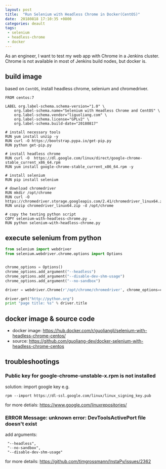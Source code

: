 ```yaml
---
layout: post
title:  "Run Selenium with Headless Chrome in Docker(CentOS)"
date:  20180818 17:10:35 +0800
categories: deault 
tags:
 - selenium
 - headless-chrome
 - docker 
---
```


As an engineer, I want to test my web app with Chrome in a Jenkins cluster. Chrome is not available in most of 
Jenkins build nodes, but docker is.

## build image

based on `CentOS`, install headless chrome, selenium and chromedriver.

```
FROM centos:7

LABEL org.label-schema.schema-version="1.0" \
    org.label-schema.name="Selenium with Headless Chrome and CentOS" \
    org.label-schema.vendor="liguoliang.com" \
    org.label-schema.license="GPLv2" \
    org.label-schema.build-date="20180817"

# install necessary tools
RUN yum install unzip -y
RUN curl -O https://bootstrap.pypa.io/get-pip.py
RUN python get-pip.py

# install headless chrome
RUN curl -O  https://dl.google.com/linux/direct/google-chrome-stable_current_x86_64.rpm
RUN yum install google-chrome-stable_current_x86_64.rpm -y

# install selenium
RUN pip install selenium

# download chromedriver
RUN mkdir /opt/chrome
RUN curl -O https://chromedriver.storage.googleapis.com/2.41/chromedriver_linux64.zip
RUN unzip chromedriver_linux64.zip -d /opt/chrome

# copy the testing python script
COPY selenium-with-headless-chrome.py .
RUN python selenium-with-headless-chrome.py
```

## execute selenium from python

```python
from selenium import webdriver
from selenium.webdriver.chrome.options import Options


chrome_options = Options()
chrome_options.add_argument("--headless")
chrome_options.add_argument("--disable-dev-shm-usage")
chrome_options.add_argument("--no-sandbox")

driver = webdriver.Chrome(r'/opt/chrome/chromedriver', chrome_options=chrome_options)

driver.get("http://python.org")
print "page title: %s" % driver.title
```

## docker image & source code

* docker image: https://hub.docker.com/r/guoliangli/selenium-with-headless-chrome-centos/ 
* source: https://github.com/guoliang-dev/docker-selenium-with-headless-chrome-centos


## troubleshootings

### Public key for google-chrome-unstable-x.rpm is not installed

solution: import google key e.g.
```
rpm --import https://dl-ssl.google.com/linux/linux_signing_key.pub
```
for more detials: https://www.google.com/linuxrepositories/

### ERROR Message: unknown error: DevToolsActivePort file doesn't exist

add arguments: 
```
 "--headless",
 "--no-sandbox",
 "--disable-dev-shm-usage"
```
for more details: https://github.com/timgrossmann/InstaPy/issues/2362
